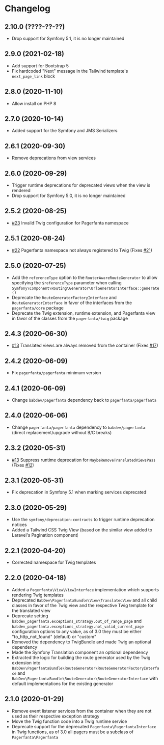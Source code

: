 # Changelog

## 2.10.0 (????-??-??)

- Drop support for Symfony 5.1, it is no longer maintained

## 2.9.0 (2021-02-18)

- Add support for Bootstrap 5
- Fix hardcoded "Next" message in the Tailwind template's `next_page_link` block

## 2.8.0 (2020-11-10)

- Allow install on PHP 8

## 2.7.0 (2020-10-14)

- Added support for the Symfony and JMS Serializers

## 2.6.1 (2020-09-30)

- Remove deprecations from view services

## 2.6.0 (2020-09-29)

- Trigger runtime deprecations for deprecated views when the view is rendered
- Drop support for Symfony 5.0, it is no longer maintained

## 2.5.2 (2020-08-25)

- [#23](https://github.com/BabDev/PagerfantaBundle/issues/23) Invalid Twig configuration for Pagerfanta namespace

## 2.5.1 (2020-08-24)

- [#22](https://github.com/BabDev/PagerfantaBundle/pull/22) Pagerfanta namespace not always registered to Twig (Fixes [#21](https://github.com/BabDev/BabDevPagerfantaBundle/issues/21))

## 2.5.0 (2020-07-25)

- Add the `referenceType` option to the `RouterAwareRouteGenerator` to allow specifying the `$referenceType` parameter when calling `Symfony\Component\Routing\Generator\UrlGeneratorInterface::generate()`
- Deprecate the `RouteGeneratorFactoryInterface` and `RouteGeneratorInterface` in favor of the interfaces from the `pagerfanta/core` package
- Deprecate the Twig extension, runtime extension, and Pagerfanta view in favor of the classes from the `pagerfanta/twig` package

## 2.4.3 (2020-06-30)

- [#13](https://github.com/BabDev/PagerfantaBundle/pull/18) Translated views are always removed from the container (Fixes [#17](https://github.com/BabDev/BabDevPagerfantaBundle/issues/17))

## 2.4.2 (2020-06-09)

- Fix `pagerfanta/pagerfanta` minimum version

## 2.4.1 (2020-06-09)

- Change `babdev/pagerfanta` dependency back to `pagerfanta/pagerfanta`

## 2.4.0 (2020-06-06)

- Change `pagerfanta/pagerfanta` dependency to `babdev/pagerfanta` (direct replacement/upgrade without B/C breaks)

## 2.3.2 (2020-05-31)

- [#13](https://github.com/BabDev/PagerfantaBundle/pull/13) Suppress runtime deprecation for `MaybeRemoveTranslatedViewsPass` (Fixes [#12](https://github.com/BabDev/BabDevPagerfantaBundle/issues/12))

## 2.3.1 (2020-05-31)

- Fix deprecation in Symfony 5.1 when marking services deprecated

## 2.3.0 (2020-05-29)

- Use the `symfony/deprecation-contracts` to trigger runtime deprecation notices
- Added a Tailwind CSS Twig View (based on the similar view added to Laravel's Pagination component)

## 2.2.1 (2020-04-20)

- Corrected namespace for Twig templates

## 2.2.0 (2020-04-18)

- Added a `Pagerfanta\View\ViewInterface` implementation which supports rendering Twig templates
- Deprecated `BabDev\PagerfantaBundle\View\TranslatedView` and all child classes in favor of the Twig view and the respective Twig template for the translated view
- Deprecate setting `babdev_pagerfanta.exceptions_strategy.out_of_range_page` and `babdev_pagerfanta.exceptions_strategy.not_valid_current_page` configuration options to any value, as of 3.0 they must be either "to_http_not_found" (default) or "custom"
- Removed the dependency to TwigBundle and made Twig an optional dependency
- Made the Symfony Translation component an optional dependency
- Extracted the logic for building the route generator used by the Twig extension into `BabDev\PagerfantaBundle\RouteGenerator\RouteGeneratorFactoryInterface` and `BabDev\PagerfantaBundle\RouteGenerator\RouteGeneratorInterface` with default implementations for the existing generator

## 2.1.0 (2020-01-29)

- Remove event listener services from the container when they are not used as their respective exception strategy
- Move the Twig function code into a Twig runtime service
- Deprecate support for the deprecated `Pagerfanta\PagerfantaInterface` in Twig functions, as of 3.0 all pagers must be a subclass of `Pagerfanta\Pagerfanta`
